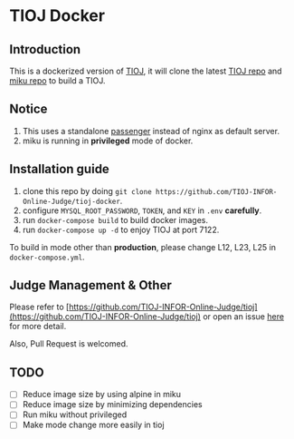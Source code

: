 # TIOJ Docker #

## Introduction ##

This is a dockerized version of [TIOJ](https://tioj.infor.org/), it will clone the latest [TIOJ repo](https://github.com/TIOJ-INFOR-Online-Judge/tioj) and [miku repo](https://github.com/TIOJ-INFOR-Online-Judge/miku) to build a TIOJ.

## Notice ##

1. This uses a standalone [passenger](https://github.com/phusion/passenger) instead of nginx as default server.
2. miku is running in **privileged** mode of docker.

## Installation guide ##

1. clone this repo by doing `git clone https://github.com/TIOJ-INFOR-Online-Judge/tioj-docker`.
2. configure `MYSQL_ROOT_PASSWORD`, `TOKEN`, and `KEY` in `.env` **carefully**.
3. run `docker-compose build` to build docker images.
4. run `docker-compose up -d` to enjoy TIOJ at port 7122.

To build in mode other than **production**, please change L12, L23, L25 in `docker-compose.yml`. 

## Judge Management & Other ##

Please refer to [https://github.com/TIOJ-INFOR-Online-Judge/tioj](https://github.com/TIOJ-INFOR-Online-Judge/tioj) or open an issue [here](https://github.com/TIOJ-INFOR-Online-Judge/tioj-docker/issues) for more detail.

Also, Pull Request is welcomed.

## TODO ##

- [ ] Reduce image size by using alpine in miku
- [ ] Reduce image size by minimizing dependencies
- [ ] Run miku without privileged
- [ ] Make mode change more easily in tioj
